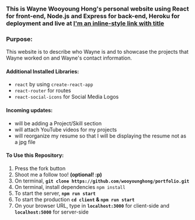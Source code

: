 ### This is Wayne Wooyoung Hong's personal website using React for front-end, Node.js and Express for back-end, Heroku for deployment and live at [I'm an inline-style link with title](https://www.wayne-hong.com)

### Purpose:

This website is to describe who Wayne is and to showcase the projects that Wayne worked on and Wayne's contact information.

#### Additional Installed Libraries:

- `react` by using `create-react-app`
- `react-router` for routes
- `react-social-icons` for Social Media Logos

#### Incoming updates:

- will be adding a Project/Skill section
- will attach YouTube videos for my projects
- will reorganize my resume so that I will be displaying the resume not as a jpg file

#### To Use this Repository:

1. Press the fork button
2. Shoot me a follow too! <b>(optional! :p)</b>
3. On terminal, <b> `git clone https://github.com/wooyounghong/portfolio.git` </b>
4. On terminal, install dependencies `npm install`
5. To start the server, <b>`npm run start`</b>
6. To start the production <b>`cd client` & `npm run start`</b>
7. On your browser URL, type in <b>`localhost:3000`</b> for client-side and <b>`localhost:5000`</b> for server-side
